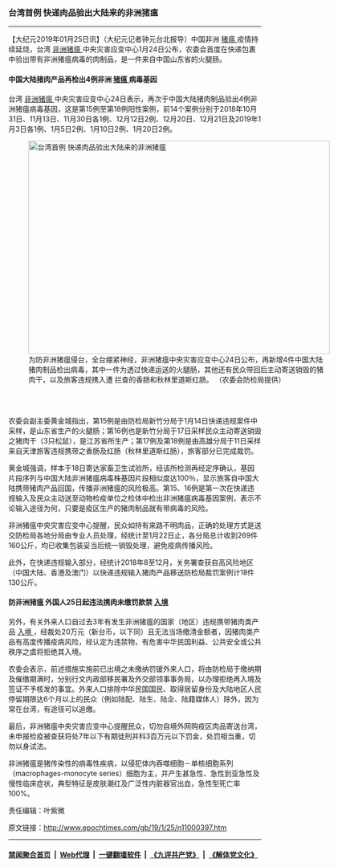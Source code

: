 ### 台湾首例 快递肉品验出大陆来的非洲猪瘟
------------------------

<p>
 【大纪元2019年01月25日讯】（大纪元记者钟元台北报导）中国非洲
 <a href="http://www.epochtimes.com/gb/tag/%E7%8C%AA%E7%98%9F.html">
  猪瘟
 </a>
 疫情持续延烧，台湾
 <a href="http://www.epochtimes.com/gb/tag/%E9%9D%9E%E6%B4%B2%E7%8C%AA%E7%98%9F.html">
  非洲猪瘟
 </a>
 中央灾害应变中心1月24日公布，农委会首度在快递包裹中验出带有非洲猪瘟病毒的肉制品，是一件来自中国山东省的火腿肠。
</p>
<h4>
 中国大陆猪肉产品再检出4例非洲
 <a href="http://www.epochtimes.com/gb/tag/%E7%8C%AA%E7%98%9F.html">
  猪瘟
 </a>
 病毒基因
</h4>
<p>
 台湾
 <a href="http://www.epochtimes.com/gb/tag/%E9%9D%9E%E6%B4%B2%E7%8C%AA%E7%98%9F.html">
  非洲猪瘟
 </a>
 中央灾害应变中心24日表示，再次于中国大陆猪肉制品验出4例非洲猪瘟病毒基因，这是第15例至第18例阳性案例，前14个案例分别于2018年10月31日、11月13日、11月30日各1例、12月12日2例、12月20日、12月21日及2019年1月3日各1例、1月5日2例、1月10日2例、1月20日2例。
</p>
<figure class="wp-caption aligncenter" id="attachment_11000496" style="width: 600px">
 <a href="http://i.epochtimes.com/assets/uploads/2019/01/1901240919072378.jpg">
  <img alt="台湾首例 快递肉品验出大陆来的非洲猪瘟" class="size-large wp-image-11000496" height="425" src="http://i.epochtimes.com/assets/uploads/2019/01/1901240919072378-600x425.jpg" title="台湾首例 快递肉品验出大陆来的非洲猪瘟" width="600"/>
 </a>
 <br/><figcaption class="wp-caption-text">
  为防非洲猪瘟侵台，全台绷紧神经，非洲猪瘟中央灾害应变中心24日公布，再新增4件中国大陆猪肉制品检出病毒，其中一件为透过快递运送的火腿肠，其他还有民众带回后主动寄送销毁的猪肉干，以及旅客违规携入遭 拦查的香肠和秋林里道斯红肠。 （农委会防检局提供）
 </figcaption><br/>
</figure><br/>
<p>
 农委会副主委黄金城指出，第15例是由防检局新竹分局于1月14日快递违规案件中采样，是山东省生产的火腿肠；第16例也是新竹分局于17日采样民众主动寄送销毁之猪肉干（3只松鼠），是江苏省所生产；第17例及第18例是由高雄分局于11日采样来自天津旅客违规携带之香肠及红肠（秋林里道斯红肠），旅客部分已完成裁罚。
</p>
<p>
 黄金城强调，样本于18日寄达家畜卫生试验所，经该所检测再经定序确认，基因片段序列与中国大陆非洲猪瘟病毒株基因片段相似度达100％，显示旅客自中国大陆携带猪肉产品回国，传播非洲猪瘟的风险极高。第15、16例是第一次在快递违规输入及民众主动送至动物检疫单位之检体中检出非洲猪瘟病毒基因案例，表示不论输入途径为何，只要是疫区生产的猪肉制品就有带病毒的风险。
</p>
<p>
 非洲猪瘟中央灾害应变中心提醒，民众如持有来路不明肉品，正确的处理方式是送交防检局各地分局由专业人员处理，经统计至1月22日止，各分局总计收到269件160公斤，均已收集包装妥当后统一销毁处理，避免疫病传播风险。
</p>
<p>
 此外，在快递违规输入部分，经统计2018年8至12月，关务署查获自高风险地区（中国大陆、香港及澳门）以快递违规输入猪肉产品移送防检局裁罚案例计18件130公斤。
</p>
<h4>
 防非洲猪瘟 外国人25日起违法携肉未缴罚款禁
 <a href="http://www.epochtimes.com/gb/tag/%E5%85%A5%E5%A2%83.html">
  入境
 </a>
</h4>
<p>
 另外，有关外来人口自过去3年有发生非洲猪瘟的国家（地区）违规携带猪肉类产品
 <a href="http://www.epochtimes.com/gb/tag/%E5%85%A5%E5%A2%83.html">
  入境
 </a>
 ，经裁处20万元（新台币，以下同）且无法当场缴清金额者，因猪肉类产品有高度传播疫病风险，经认定为违禁物，有危害中华民国利益、公共安全或公共秩序之虞将拒绝其入境。
</p>
<p>
 农委会表示，前述措施实施前已出境之未缴纳罚锾外来人口，将由防检局于缴纳期及催缴期满时，分别行文内政部移民署及外交部领事事务局，以办理拒绝再入境及签证不予核发的事宜。外来人口排除中华民国国民、取得居留身份及大陆地区人民停留期限达6个月以上的民众（例如陆配、陆生、陆企、陆籍媒体人）除外，因为常在台湾，有途径可以追缴。
</p>
<p>
 最后，非洲猪瘟中央灾害应变中心提醒民众，切勿自境外网购疫区肉品寄送台湾，未申报检疫被查获将处7年以下有期徒刑并科3百万元以下罚金，处罚相当重，切勿以身试法。
</p>
<p>
 非洲猪瘟是猪传染性的病毒性疾病，以侵犯体内吞噬细胞－单核细胞系列（macrophages-monocyte series）细胞为主，并产生甚急性、急性到亚急性及慢性临床症状，典型特征是皮肤潮红及广泛性内脏器官出血，急性型死亡率100%。
</p>
<p>
 责任编辑：叶紫微
</p>

原文链接：http://www.epochtimes.com/gb/19/1/25/n11000397.htm


------------------------
#### [禁闻聚合首页](https://github.com/gfw-breaker/banned-news/blob/master/README.md) &nbsp;|&nbsp; [Web代理](https://github.com/gfw-breaker/open-proxy/blob/master/README.md) &nbsp;|&nbsp; [一键翻墙软件](https://github.com/gfw-breaker/nogfw/blob/master/README.md) &nbsp;|&nbsp; [《九评共产党》](https://github.com/gfw-breaker/9ping.md/blob/master/README.md#九评之一评共产党是什么) &nbsp;|&nbsp; [《解体党文化》](https://github.com/gfw-breaker/jtdwh.md/blob/master/README.md#绪论)